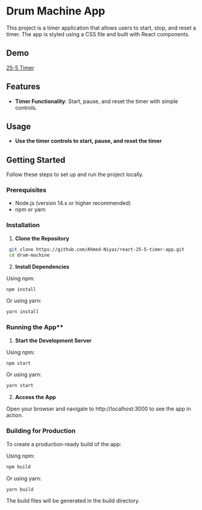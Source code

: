 # Drum Machine App

This project is a timer application that allows users to start, stop, and reset a timer. The app is styled using a CSS file and built with React components.

## Demo

[25-5 Timer](https://ahmed-niyaz.github.io/react-25-5-timer-app/)

## Features

- **Timer Functionality**: Start, pause, and reset the timer with simple controls.

## Usage

- **Use the timer controls to start, pause, and reset the timer**

## Getting Started

Follow these steps to set up and run the project locally.

### Prerequisites

- Node.js (version 14.x or higher recommended)
- npm or yarn

### Installation

1. **Clone the Repository**

  ```bash
   git clone https://github.com/Ahmed-Niyaz/react-25-5-timer-app.git
   cd drum-machine
   ```
   
2. **Install Dependencies**

  Using npm:

  ```bash
  npm install
  ```
  Or using yarn:

  ```bash
  yarn install
  ```

### Running the App**

1. **Start the Development Server**

Using npm:

  ```bash
  npm start
  ```

Or using yarn:

  ```bash
  yarn start
  ```

2. **Access the App**

Open your browser and navigate to http://localhost:3000 to see the app in action.

### Building for Production
To create a production-ready build of the app:

Using npm:

  ```bash
  npm build
  ```

Or using yarn:

  ```bash
  yarn build
  ```

The build files will be generated in the build directory.
